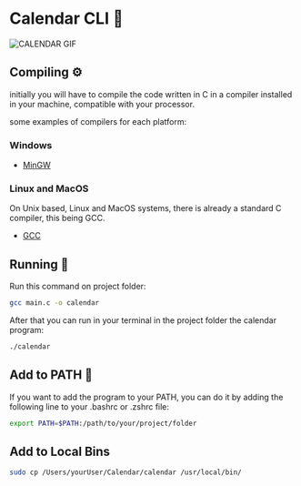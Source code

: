 # Calendar CLI 📅

![CALENDAR GIF](https://giphy.com/embed/lNnlsw4x17EKWH3GDR)


## Compiling ⚙️

initially you will have to compile the code written in C in a compiler installed in your machine, compatible with your processor.

some examples of compilers for each platform:

### Windows

- [MinGW](https://www.mingw-w64.org/)

### Linux and MacOS

On Unix based, Linux and MacOS systems, there is already a standard C compiler, this being GCC.

- [GCC](https://gcc.gnu.org/)

## Running 🏃

Run this command on project folder:

```BASH
gcc main.c -o calendar

```

After that you can run in your terminal in the project folder the calendar program:

```bash
./calendar
```

## Add to PATH 📂

If you want to add the program to your PATH, you can do it by adding the following line to your .bashrc or .zshrc file:

```bash
export PATH=$PATH:/path/to/your/project/folder
```

## Add to Local Bins

```bash
sudo cp /Users/yourUser/Calendar/calendar /usr/local/bin/
```

